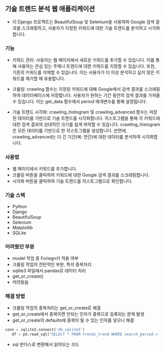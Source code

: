## 기술 트렌드 분석 웹 애플리케이션
- 이 Django 프로젝트는 BeautifulSoup 및 Selenium을 사용하여 Google 검색 결과를 스크래핑하고, 사용자가 지정한 키워드에 대한 기술 트렌드를 분석하고 시각화합니다.

### 기능
- 키워드 관리: 사용자는 웹 페이지에서 새로운 키워드를 추가할 수 있습니다. 이를 통해 사용자는 관심 있는 주제나 트렌드에 대한 키워드를 지정할 수 있습니다.
또한, 기존의 키워드를 삭제할 수 있습니다. 이는 사용자가 더 이상 분석하고 싶지 않은 키워드를 제거할 때 유용합니다.

- 크롤링: crawling 함수는 지정된 키워드에 대해 Google에서 검색 결과를 스크래핑하여 데이터베이스에 저장합니다.
사용자가 원하는 기간 동안의 검색 결과를 가져올 수 있습니다. 이는 get_data 함수에서 period 매개변수를 통해 설정됩니다.

- 기술 트렌드 시각화: crawling_histogram 및 crawling_advanced 함수는 저장된 데이터를 기반으로 기술 트렌드를 시각화합니다. 히스토그램을 통해 각 키워드에 대한 검색 결과의 상대적인 크기를 쉽게 파악할 수 있습니다.
crawling_histogram은 모든 데이터를 기반으로 한 히스토그램을 생성합니다. 반면에, crawling_advanced는 더 긴 기간(예: 연간)에 대한 데이터를 분석하여 시각화합니다.

### 사용법
- 웹 페이지에서 키워드를 추가합니다.
- 크롤링 버튼을 클릭하여 키워드에 대한 Google 검색 결과를 스크래핑합니다.
- 시각화 버튼을 클릭하여 기술 트렌드를 히스토그램으로 확인합니다.

### 기술 스택
- Python
- Django
- BeautifulSoup
- Selenium
- Matplotlib
- SQLite

### 어려웠던 부분
- model 작업 중 Foriegn키 적용 여부
- 크롤링 작업의 전반적인 부분, 특히 중복처리
- sqlite3 파일에서 pandas로 데이터 처리
- get_or_create()
- 어려웠음

### 해결 방법
- 크롤링 작업의 중복처리는 get_or_create로 해결
- get_or_create에서 중복이면 안되는 인자가 중복으로 등록되는 문제 발생
- get_or_create의  defaults에 중복이 될 수 있는 인자를 넣으니 해결
 
 ```py
 conn = sqlite3.connect('db.sqlite3')
    df = pd.read_sql("SELECT * FROM trends_trend WHERE search_period = 'all'", conn)
 ```
 - sql 판다스로 변환해서 읽어오는 코드